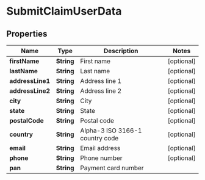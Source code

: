
# SubmitClaimUserData

## Properties
Name | Type | Description | Notes
------------ | ------------- | ------------- | -------------
**firstName** | **String** | First name |  [optional]
**lastName** | **String** | Last name |  [optional]
**addressLine1** | **String** | Address line 1 |  [optional]
**addressLine2** | **String** | Address line 2 |  [optional]
**city** | **String** | City |  [optional]
**state** | **String** | State |  [optional]
**postalCode** | **String** | Postal code |  [optional]
**country** | **String** | Alpha-3 ISO 3166-1 country code |  [optional]
**email** | **String** | Email address |  [optional]
**phone** | **String** | Phone number |  [optional]
**pan** | **String** | Payment card number | 



